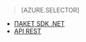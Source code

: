 ﻿> [AZURE.SELECTOR]
- [ПАКЕТ SDK .NET](media-services-dotnet-configure-asset-delivery-policy.md)
- [API REST](media-services-rest-configure-asset-delivery-policy.md)

<!--HONumber=47-->
